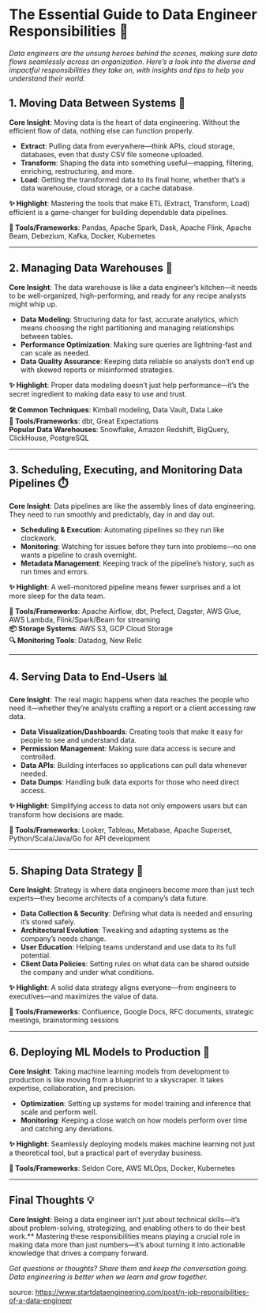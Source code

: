 # The Essential Guide to Data Engineer Responsibilities 🚀

*Data engineers are the unsung heroes behind the scenes, making sure data flows seamlessly across an organization. Here’s a look into the diverse and impactful responsibilities they take on, with insights and tips to help you understand their world.*

## 1. Moving Data Between Systems 🔄
**Core Insight**: Moving data is the heart of data engineering. Without the efficient flow of data, nothing else can function properly.

- **Extract**: Pulling data from everywhere—think APIs, cloud storage, databases, even that dusty CSV file someone uploaded.
- **Transform**: Shaping the data into something useful—mapping, filtering, enriching, restructuring, and more.
- **Load**: Getting the transformed data to its final home, whether that’s a data warehouse, cloud storage, or a cache database.

**✨ Highlight**: Mastering the tools that make ETL (Extract, Transform, Load) efficient is a game-changer for building dependable data pipelines.

**🔧 Tools/Frameworks**: Pandas, Apache Spark, Dask, Apache Flink, Apache Beam, Debezium, Kafka, Docker, Kubernetes

---

## 2. Managing Data Warehouses 🏢
**Core Insight**: The data warehouse is like a data engineer’s kitchen—it needs to be well-organized, high-performing, and ready for any recipe analysts might whip up.

- **Data Modeling**: Structuring data for fast, accurate analytics, which means choosing the right partitioning and managing relationships between tables.
- **Performance Optimization**: Making sure queries are lightning-fast and can scale as needed.
- **Data Quality Assurance**: Keeping data reliable so analysts don’t end up with skewed reports or misinformed strategies.

**✨ Highlight**: Proper data modeling doesn’t just help performance—it’s the secret ingredient to making data easy to use and trust.

**🛠️ Common Techniques**: Kimball modeling, Data Vault, Data Lake  
**🔧 Tools/Frameworks**: dbt, Great Expectations  
**Popular Data Warehouses**: Snowflake, Amazon Redshift, BigQuery, ClickHouse, PostgreSQL

---

## 3. Scheduling, Executing, and Monitoring Data Pipelines ⏱️
**Core Insight**: Data pipelines are like the assembly lines of data engineering. They need to run smoothly and predictably, day in and day out.

- **Scheduling & Execution**: Automating pipelines so they run like clockwork.
- **Monitoring**: Watching for issues before they turn into problems—no one wants a pipeline to crash overnight.
- **Metadata Management**: Keeping track of the pipeline’s history, such as run times and errors.

**✨ Highlight**: A well-monitored pipeline means fewer surprises and a lot more sleep for the data team.

**🔧 Tools/Frameworks**: Apache Airflow, dbt, Prefect, Dagster, AWS Glue, AWS Lambda, Flink/Spark/Beam for streaming  
**📦 Storage Systems**: AWS S3, GCP Cloud Storage  
**🔍 Monitoring Tools**: Datadog, New Relic

---

## 4. Serving Data to End-Users 📊
**Core Insight**: The real magic happens when data reaches the people who need it—whether they’re analysts crafting a report or a client accessing raw data.

- **Data Visualization/Dashboards**: Creating tools that make it easy for people to see and understand data.
- **Permission Management**: Making sure data access is secure and controlled.
- **Data APIs**: Building interfaces so applications can pull data whenever needed.
- **Data Dumps**: Handling bulk data exports for those who need direct access.

**✨ Highlight**: Simplifying access to data not only empowers users but can transform how decisions are made.

**🔧 Tools/Frameworks**: Looker, Tableau, Metabase, Apache Superset, Python/Scala/Java/Go for API development

---

## 5. Shaping Data Strategy 🧠
**Core Insight**: Strategy is where data engineers become more than just tech experts—they become architects of a company’s data future.

- **Data Collection & Security**: Defining what data is needed and ensuring it’s stored safely.
- **Architectural Evolution**: Tweaking and adapting systems as the company’s needs change.
- **User Education**: Helping teams understand and use data to its full potential.
- **Client Data Policies**: Setting rules on what data can be shared outside the company and under what conditions.

**✨ Highlight**: A solid data strategy aligns everyone—from engineers to executives—and maximizes the value of data.

**🔧 Tools/Frameworks**: Confluence, Google Docs, RFC documents, strategic meetings, brainstorming sessions

---

## 6. Deploying ML Models to Production 🤖
**Core Insight**: Taking machine learning models from development to production is like moving from a blueprint to a skyscraper. It takes expertise, collaboration, and precision.

- **Optimization**: Setting up systems for model training and inference that scale and perform well.
- **Monitoring**: Keeping a close watch on how models perform over time and catching any deviations.

**✨ Highlight**: Seamlessly deploying models makes machine learning not just a theoretical tool, but a practical part of everyday business.

**🔧 Tools/Frameworks**: Seldon Core, AWS MLOps, Docker, Kubernetes

---

## Final Thoughts 💡
**Core Insight**: Being a data engineer isn’t just about technical skills—it’s about problem-solving, strategizing, and enabling others to do their best work.** Mastering these responsibilities means playing a crucial role in making data more than just numbers—it’s about turning it into actionable knowledge that drives a company forward.

*Got questions or thoughts? Share them and keep the conversation going. Data engineering is better when we learn and grow together.*

source: https://www.startdataengineering.com/post/n-job-reponsibilities-of-a-data-engineer
